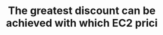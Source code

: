 ---
layout: answer
title: "The greatest discount can be achieved with which EC2 prici"
blurb: "<p>The longer the term, the greater the discount. And the more a client pays up front, the more their bill will be discounted. </p>

<p>So to get the great"
quid: 16
---